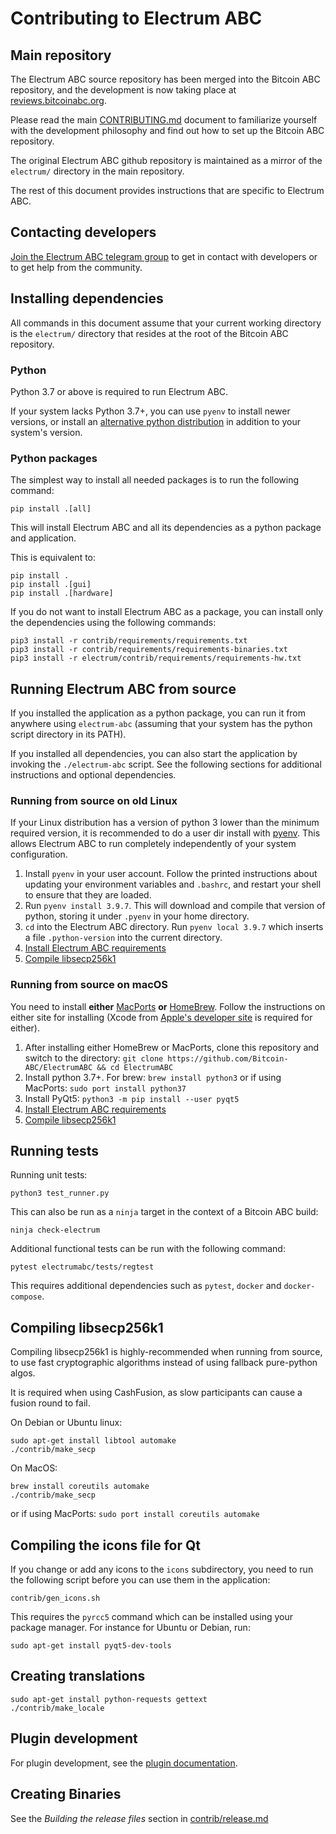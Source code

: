 # Contributing to Electrum ABC

## Main repository

The Electrum ABC source repository has been merged into the Bitcoin ABC repository,
and the development is now taking place at [reviews.bitcoinabc.org](https://reviews.bitcoinabc.org/).

Please read the main [CONTRIBUTING.md](https://github.com/Bitcoin-ABC/bitcoin-abc/blob/master/CONTRIBUTING.md)
document to familiarize yourself with the development philosophy and find out how to
set up the Bitcoin ABC repository.

The original Electrum ABC github repository is maintained as a mirror of the `electrum/`
directory in the main repository.

The rest of this document provides instructions that are specific to Electrum ABC.

## Contacting developers

[Join the Electrum ABC telegram group](https://t.me/ElectrumABC) to get in contact
with developers or to get help from the community.

## Installing dependencies

All commands in this document assume that your current working directory is the
`electrum/` directory that resides at the root of the Bitcoin ABC repository.

### Python

Python 3.7 or above is required to run Electrum ABC.

If your system lacks Python 3.7+, you can use `pyenv` to install newer versions, or
install an [alternative python distribution](https://www.python.org/download/alternatives/)
in addition to your system's version.

### Python packages

The simplest way to install all needed packages is to run the following command:
```
pip install .[all]
```

This will install Electrum ABC and all its dependencies as a python package and application.

This is equivalent to:
```
pip install .
pip install .[gui]
pip install .[hardware]
```

If you do not want to install Electrum ABC as a package, you can install only the dependencies
using the following commands:
```
pip3 install -r contrib/requirements/requirements.txt
pip3 install -r contrib/requirements/requirements-binaries.txt
pip3 install -r electrum/contrib/requirements/requirements-hw.txt
```

## Running Electrum ABC from source

If you installed the application as a python package, you can run it from anywhere
using `electrum-abc` (assuming that your system has the python script directory in
its PATH).

If you installed all dependencies, you can also start the application by invoking
the `./electrum-abc` script. See the following sections for additional instructions
and optional dependencies.

### Running from source on old Linux

If your Linux distribution has a version of python 3 lower than the minimum required
version, it is recommended to do a user dir install with
[pyenv](https://github.com/pyenv/pyenv-installer). This allows Electrum ABC
to run completely independently of your system configuration.

1. Install `pyenv` in your user
   account. Follow the printed instructions about updating your environment
   variables and `.bashrc`, and restart your shell to ensure that they are
   loaded.
2. Run `pyenv install 3.9.7`. This will download and compile that version of
   python, storing it under `.pyenv` in your home directory.
3. `cd` into the Electrum ABC directory. Run `pyenv local 3.9.7` which inserts
   a file `.python-version` into the current directory.
4. [Install Electrum ABC requirements](#python-packages)
5. [Compile libsecp256k1](#compiling-libsecp256k1)

### Running from source on macOS

You need to install **either** [MacPorts](https://www.macports.org)  **or**
[HomeBrew](https://www.brew.sh).  Follow the instructions on either site for
installing (Xcode from [Apple's developer site](https://developer.apple.com)
is required for either).

1. After installing either HomeBrew or MacPorts, clone this repository and
   switch to the directory:
   `git clone https://github.com/Bitcoin-ABC/ElectrumABC && cd ElectrumABC`
2. Install python 3.7+. For brew:
   `brew install python3`
   or if using MacPorts:
   `sudo port install python37`
3. Install PyQt5: `python3 -m pip install --user pyqt5`
4. [Install Electrum ABC requirements](#python-packages)
5. [Compile libsecp256k1](#compiling-libsecp256k1)

## Running tests

Running unit tests:
```
python3 test_runner.py
```

This can also be run as a `ninja` target in the context of a Bitcoin ABC build:
```
ninja check-electrum
```

Additional functional tests can be run with the following command:
```
pytest electrumabc/tests/regtest
```

This requires additional dependencies such as `pytest`, `docker` and `docker-compose`.
<!-- TODO: ninja target, install instructions for additional dependencies -->

## Compiling libsecp256k1

Compiling libsecp256k1 is highly-recommended when running from source, to use fast
cryptographic algorithms instead of using fallback pure-python algos.

It is required when using CashFusion, as slow participants can cause a fusion round
to fail.

On Debian or Ubuntu linux:
```
sudo apt-get install libtool automake
./contrib/make_secp
```

On MacOS:
```
brew install coreutils automake
./contrib/make_secp
```

or if using MacPorts: `sudo port install coreutils automake`

## Compiling the icons file for Qt

If you change or add any icons to the `icons` subdirectory, you need to run the following
script before you can use them in the application:
```
contrib/gen_icons.sh
```

This requires the `pyrcc5` command which can be installed using your package manager.
For instance for Ubuntu or Debian, run:
```
sudo apt-get install pyqt5-dev-tools
```

## Creating translations
<!-- FIXME: we are still relying on Electron Cash translations-->
```
sudo apt-get install python-requests gettext
./contrib/make_locale
```

## Plugin development

For plugin development, see the [plugin documentation](electrumabc_plugins/README.rst).

## Creating Binaries

See the *Building the release files* section in [contrib/release.md](contrib/release.md)
